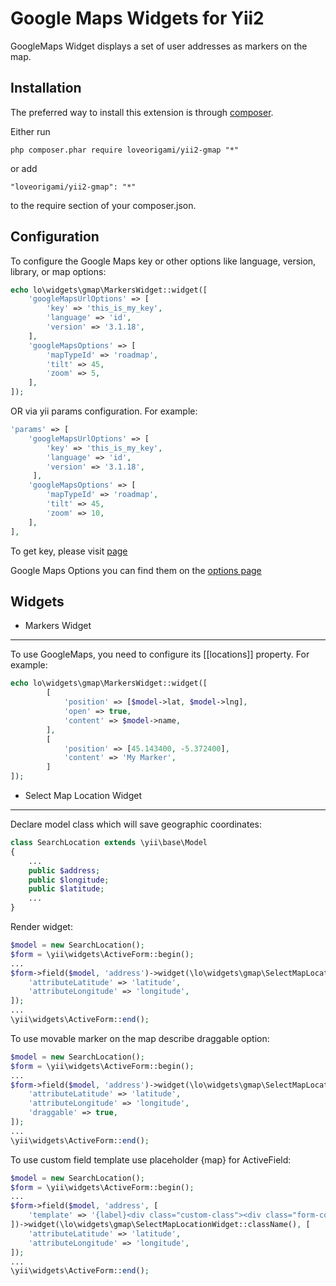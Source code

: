 Google Maps Widgets for Yii2
===================================

GoogleMaps Widget displays a set of user addresses as markers on the map.

Installation
------------

The preferred way to install this extension is through [composer](http://getcomposer.org/download/).

Either run

```
php composer.phar require loveorigami/yii2-gmap "*"
```

or add

```
"loveorigami/yii2-gmap": "*"
```

to the require section of your composer.json.

Configuration
-------------

To configure the Google Maps key or other options like language, version, library, or map options:

```php
echo lo\widgets\gmap\MarkersWidget::widget([
    'googleMapsUrlOptions' => [
        'key' => 'this_is_my_key',
        'language' => 'id',
        'version' => '3.1.18',
    ],
    'googleMapsOptions' => [
        'mapTypeId' => 'roadmap',
        'tilt' => 45,
        'zoom' => 5,
    ],
]);
```

OR via yii params configuration. For example:

```php
'params' => [
    'googleMapsUrlOptions' => [
        'key' => 'this_is_my_key',
        'language' => 'id',
        'version' => '3.1.18',
     ],
    'googleMapsOptions' => [
        'mapTypeId' => 'roadmap',
        'tilt' => 45,
        'zoom' => 10,
    ],
],
```

To get key, please visit [page](https://developers.google.com/maps/documentation/javascript/get-api-key)

Google Maps Options you can find them on the [options page](https://developers.google.com/maps/documentation/javascript/reference)

Widgets
-------------------

* Markers Widget
----

To use GoogleMaps, you need to configure its [[locations]] property. For example:

```php
echo lo\widgets\gmap\MarkersWidget::widget([
		[
			'position' => [$model->lat, $model->lng],
			'open' => true,
			'content' => $model->name,
		],
		[
			'position' => [45.143400, -5.372400],
			'content' => 'My Marker',
		]
]);
```

* Select Map Location Widget
----

Declare model class which will save geographic coordinates:

```php
class SearchLocation extends \yii\base\Model
{
    ...
    public $address;
    public $longitude;
    public $latitude;
    ...
}
```

Render widget:
```php
$model = new SearchLocation();
$form = \yii\widgets\ActiveForm::begin();
...
$form->field($model, 'address')->widget(\lo\widgets\gmap\SelectMapLocationWidget::class, [
    'attributeLatitude' => 'latitude',
    'attributeLongitude' => 'longitude',
]);
...
\yii\widgets\ActiveForm::end();
```

To use movable marker on the map describe draggable option:
```php
$model = new SearchLocation();
$form = \yii\widgets\ActiveForm::begin();
...
$form->field($model, 'address')->widget(\lo\widgets\gmap\SelectMapLocationWidget::className(), [
    'attributeLatitude' => 'latitude',
    'attributeLongitude' => 'longitude',
    'draggable' => true,
]);
...
\yii\widgets\ActiveForm::end();
```

To use custom field template use placeholder {map} for ActiveField:
```php
$model = new SearchLocation();
$form = \yii\widgets\ActiveForm::begin();
...
$form->field($model, 'address', [
    'template' => '{label}<div class="custom-class"><div class="form-control">{input}</div>{map}</div>{error}',
])->widget(\lo\widgets\gmap\SelectMapLocationWidget::className(), [
    'attributeLatitude' => 'latitude',
    'attributeLongitude' => 'longitude',
]);
...
\yii\widgets\ActiveForm::end();
```

